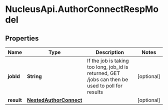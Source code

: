# NucleusApi.AuthorConnectRespModel

## Properties
Name | Type | Description | Notes
------------ | ------------- | ------------- | -------------
**jobId** | **String** | If the job is taking too long, job_id is returned, GET /jobs can then be used to poll for results | [optional] 
**result** | [**NestedAuthorConnect**](NestedAuthorConnect.md) |  | [optional] 


